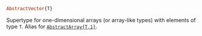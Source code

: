 ```julia
AbstractVector{T}
```

Supertype for one-dimensional arrays (or array-like types) with elements of type `T`. Alias for [`AbstractArray{T,1}`](@ref).
